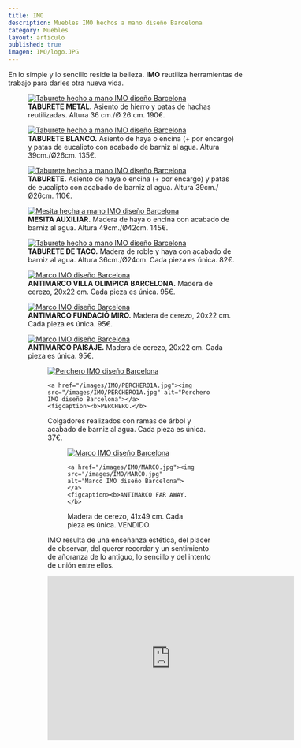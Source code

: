 ```yaml
---
title: IMO
description: Muebles IMO hechos a mano diseño Barcelona
category: Muebles
layout: articulo
published: true
imagen: IMO/logo.JPG
---
```


En lo simple y lo sencillo reside la belleza. **IMO** reutiliza herramientas de trabajo para darles otra nueva vida.

<div class="figure-group">
<figure>
	<a href="/images/IMO/TABURETEHACHASROJO.jpg"><img src="/images/IMO/TABURETEHACHASROJO.jpg" alt="Taburete hecho a mano IMO diseño Barcelona"></a>
	<figcaption><b>TABURETE METAL.</b>
Asiento de hierro y patas de hachas reutilizadas. Altura 36 cm./Ø 26 cm. 190€.</figcaption>
</figure>

<figure>
	<a href="/images/IMO/TABURETEHACHASBLANCO.jpg"><img src="/images/IMO/TABURETEHACHASBLANCO.jpg" alt="Taburete hecho a mano IMO diseño Barcelona"></a>
	<figcaption><b>TABURETE BLANCO.</b>
Asiento de haya o encina (+ por encargo) y patas de eucalipto con acabado de barniz al agua. Altura 39cm./Ø26cm. 135€.</figcaption>
</figure>

<figure>
	<a href="/images/IMO/TABURETEHACHASLISO.jpg"><img src="/images/IMO/TABURETEHACHASLISO.jpg" alt="Taburete hecho a mano IMO diseño Barcelona"></a>
	<figcaption><b>TABURETE.</b>
Asiento de haya  o encina (+ por encargo) y patas de eucalipto con acabado de barniz al agua. Altura 39cm./Ø26cm. 110€.</figcaption>
</figure>
</div>

<div class="figure-group">
<figure>
	<a href="/images/IMO/MESAMANGOS.jpg"><img src="/images/IMO/MESAMANGOS.jpg" alt="Mesita hecha a mano IMO diseño Barcelona"></a>
	<figcaption><b>MESITA AUXILIAR.</b>
Madera de haya o encina con acabado de barniz al agua. Altura 49cm./Ø42cm. 145€.</figcaption>
</figure>

<figure>
	<a href="/images/IMO/TABURETETACO.jpg"><img src="/images/IMO/TABURETETACO.jpg" alt="Taburete hecho a mano IMO diseño Barcelona"></a>
	<figcaption><b>TABURETE DE TACO.</b>
Madera de roble y haya con acabado de barniz al agua. Altura 36cm./Ø24cm. Cada pieza es única. 82€.</figcaption>
</figure>
</div>

<div class="figure-group">
<figure>
	<a href="/images/IMO/AntimarcoBarcelona.jpg"><img src="/images/IMO/AntimarcoBarcelona.jpg" alt="Marco IMO diseño Barcelona"></a>
	<figcaption><b>ANTIMARCO VILLA OLIMPICA BARCELONA.</b>
Madera de cerezo, 20x22 cm. Cada pieza es única. 95€.</figcaption>
</figure>

<figure>
	<a href="/images/IMO/AntimarcoSert.jpg"><img src="/images/IMO/AntimarcoSert.jpg" alt="Marco IMO diseño Barcelona"></a>
	<figcaption><b>ANTIMARCO FUNDACIÓ MIRO.</b>
Madera de cerezo, 20x22 cm. Cada pieza es única. 95€.</figcaption>
</figure>

<figure>
	<a href="/images/IMO/AntimarcoPaisaje.jpg"><img src="/images/IMO/AntimarcoPaisaje.jpg" alt="Marco IMO diseño Barcelona"></a>
	<figcaption><b>ANTIMARCO PAISAJE.</b>
Madera de cerezo, 20x22 cm. Cada pieza es única. 95€.</figcaption>
</figure>
</div>

<figure class="half">
<figure>
	<a href="/images/IMO/PERCHERO1.jpg"><img src="/images/IMO/PERCHERO1.jpg" alt="Perchero IMO diseño Barcelona"></a>
	
	<a href="/images/IMO/PERCHERO1A.jpg"><img src="/images/IMO/PERCHERO1A.jpg" alt="Perchero IMO diseño Barcelona"></a>
	<figcaption><b>PERCHERO.</b>
Colgadores realizados con ramas de árbol y acabado de barniz al agua. Cada pieza es única. 37€.</figcaption>
</figure>

<figure class="half">
<figure>
	<a href="/images/IMO/anti.jpg"><img src="/images/IMO/anti.jpg" alt="Marco IMO diseño Barcelona"></a>
	
	<a href="/images/IMO/MARCO.jpg"><img src="/images/IMO/MARCO.jpg" alt="Marco IMO diseño Barcelona"></a>
	<figcaption><b>ANTIMARCO FAR AWAY.</b>
Madera de cerezo, 41x49 cm. Cada pieza es única. VENDIDO.</figcaption>
</figure>


IMO resulta de una enseñanza estética, del placer de observar, del querer recordar y un sentimiento de añoranza de lo antiguo, lo sencillo y del intento de unión entre ellos. 




<iframe width="500" height="333" src="https://player.vimeo.com/video/84877725?color=ffffff" frameborder="0" allowfullscreen></iframe>


